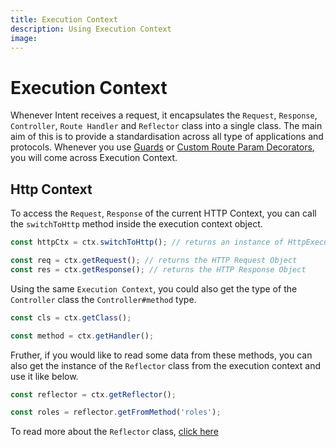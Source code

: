 ```yaml
---
title: Execution Context
description: Using Execution Context
image:
---
```

# Execution Context

Whenever Intent receives a request, it encapsulates the `Request`, `Response`, `Controller`, `Route Handler` and `Reflector` class into a single class. The main aim of this is to provide a standardisation across all type of applications and protocols. Whenever you use [Guards](./guards.md) or [Custom Route Param Decorators](./requests.md), you will come across Execution Context.

## Http Context

To access the `Request`, `Response` of the current HTTP Context, you can call the `switchToHttp` method inside the execution context object.

```ts
const httpCtx = ctx.switchToHttp(); // returns an instance of HttpExecutionContext

const req = ctx.getRequest(); // returns the HTTP Request Object
const res = ctx.getResponse(); // returns the HTTP Response Object
```

Using the same `Execution Context`, you could also get the type of the `Controller` class the `Controller#method` type.

```ts
const cls = ctx.getClass();

const method = ctx.getHandler();
```

Fruther, if you would like to read some data from these methods, you can also get the instance of the `Reflector` class from the execution context and use it like below.

```ts
const reflector = ctx.getReflector();

const roles = reflector.getFromMethod('roles');
```

To read more about the `Reflector` class, [click here](./reflectors.md)